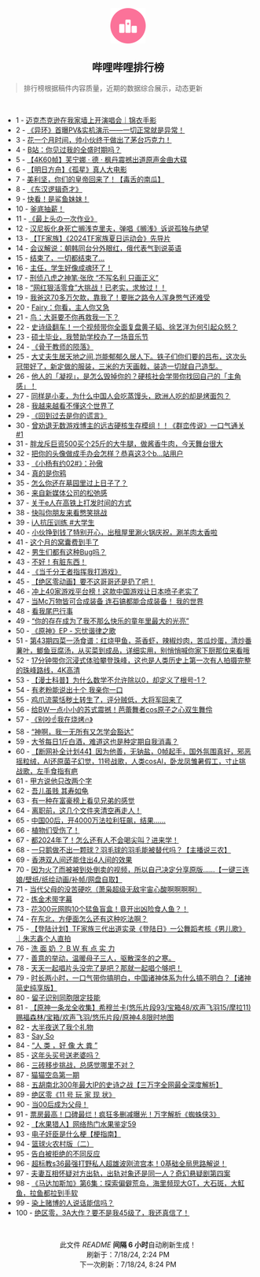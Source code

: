 <div align="center">
    <img src="./assets/icon_rank.png" alt="logo" />
    <h2>哔哩哔哩排行榜</h>
</div>

> 排行榜根据稿件内容质量，近期的数据综合展示，动态更新

<br />

<ul><li><span>1 - <a href=https://www.bilibili.com/BV18M4m127Vg>迈克杰克逊在我家墙上开演唱会｜锦衣手影</a></span></li><li><span>2 - <a href=https://www.bilibili.com/BV1im421g7Ef>《异环》首曝PV&实机演示——一切正常就是异常！</a></span></li><li><span>3 - <a href=https://www.bilibili.com/BV1xW421R74Y>花一个月时间，帅小伙终于做出了茅台巧克力！</a></span></li><li><span>4 - <a href=https://www.bilibili.com/BV12S421R7sV>B站：你见过我的全盛时期吗？</a></span></li><li><span>5 - <a href=https://www.bilibili.com/BV1bi421h79s>【4K60帧】芙宁娜 · 德 · 枫丹震撼出道原声金曲大碟</a></span></li><li><span>6 - <a href=https://www.bilibili.com/BV1Rx4y1x7K9>【明日方舟】《孤星》真人大电影</a></span></li><li><span>7 - <a href=https://www.bilibili.com/BV1b4421D74i>美利坚，你们的皇帝回来了！【毒舌的南瓜】</a></span></li><li><span>8 - <a href=https://www.bilibili.com/BV14M4m127zH>《东汉逻辑奇才》</a></span></li><li><span>9 - <a href=https://www.bilibili.com/BV1W1421k7gp>快看！是鲨鱼妹妹！</a></span></li><li><span>10 - <a href=https://www.bilibili.com/BV18y411B7Ax>釜底抽薪！</a></span></li><li><span>11 - <a href=https://www.bilibili.com/BV1cf421z7ad>《最上头の一次作业》</a></span></li><li><span>12 - <a href=https://www.bilibili.com/BV1GS411w74m>汉尼扳化身死亡搁浅克里夫，弹唱《搁浅》诉说孤独与绝望</a></span></li><li><span>13 - <a href=https://www.bilibili.com/BV1FH4y1A74N>【TF家族】《2024TF家族夏日运动会》先导片</a></span></li><li><span>14 - <a href=https://www.bilibili.com/BV18Z421T757>会议解说：朝韩同台分外眼红，俄代表气到说英语</a></span></li><li><span>15 - <a href=https://www.bilibili.com/BV1Ew4m1Y7XX>结束了，一切都结束了…</a></span></li><li><span>16 - <a href=https://www.bilibili.com/BV1rx4y1t787>主任，学生好像成魂环了！</a></span></li><li><span>17 - <a href=https://www.bilibili.com/BV1tm421G7b1>刑侦八虎之神笔·张欣 “不写名利 只画正义”</a></span></li><li><span>18 - <a href=https://www.bilibili.com/BV1rZ421K7sk>“网红狠活零食”大挑战！已老实，求放过！！</a></span></li><li><span>19 - <a href=https://www.bilibili.com/BV1oy411q7je>我爸这70多万欠款，靠我了！要账之路令人浑身憋气还难受</a></span></li><li><span>20 - <a href=https://www.bilibili.com/BV1bM4m127tc>Fairy：你看，主人你又急</a></span></li><li><span>21 - <a href=https://www.bilibili.com/BV1PH4y1A7yH>鸟：大哥要不你再救我一下？</a></span></li><li><span>22 - <a href=https://www.bilibili.com/BV1a1421k75B>史诗级翻车！一个视频带你全面复盘黄子韬、徐艺洋为何引起众怒？</a></span></li><li><span>23 - <a href=https://www.bilibili.com/BV1gE421P7rC>硕士毕业，我赞助学校办了一场音乐节</a></span></li><li><span>24 - <a href=https://www.bilibili.com/BV1Sb421n7x7>《骨干教师的陨落》</a></span></li><li><span>25 - <a href=https://www.bilibili.com/BV1XE421A7GS>大丈夫生居天地之间,岂能郁郁久居人下。铁子们你们要的吕布，这次头冠带好了，新定做的服装，三米的方天画戟，装造一切就自己造型。</a></span></li><li><span>26 - <a href=https://www.bilibili.com/BV1Dz421z7r2>他人的「凝视」，是怎么毁掉你的？硬核社会学带你找回自己的「主角感」！</a></span></li><li><span>27 - <a href=https://www.bilibili.com/BV1g1421k7gc>同样是小麦，为什么中国人会吃蒸馒头，欧洲人吃的却是烤面包？</a></span></li><li><span>28 - <a href=https://www.bilibili.com/BV1Mf421z7Rn>我越来越看不懂这个世界了</a></span></li><li><span>29 - <a href=https://www.bilibili.com/BV1AT421k7sH>《回到过去是你的谎言》</a></span></li><li><span>30 - <a href=https://www.bilibili.com/BV1DT421r7tW>曾劝退无数游戏博主的远古硬核生存模组！！《群峦传说》一口气通关#1</a></span></li><li><span>31 - <a href=https://www.bilibili.com/BV1Hm421G7Uq>胖龙斥巨资500买个25斤的大牛腿，做酱香牛肉，今天舞台很大</a></span></li><li><span>32 - <a href=https://www.bilibili.com/BV1JZ421T751>把你的头像做成手办会怎样？恭喜这3个b...站用户</a></span></li><li><span>33 - <a href=https://www.bilibili.com/BV11b421n7aM>《小杨有约02#》：孙傲</a></span></li><li><span>34 - <a href=https://www.bilibili.com/BV1t4421D7YY>真的是你鸦</a></span></li><li><span>35 - <a href=https://www.bilibili.com/BV19T421r7D6>怎么你还在墓园里过上日子了？</a></span></li><li><span>36 - <a href=https://www.bilibili.com/BV1ow4m1a7jP>来自新媒体公司的松弛感</a></span></li><li><span>37 - <a href=https://www.bilibili.com/BV1JgbjeGE5T>关于e人在高铁上打发时间的方式</a></span></li><li><span>38 - <a href=https://www.bilibili.com/BV1qi421Y7iP>快叫你朋友来看憋笑挑战</a></span></li><li><span>39 - <a href=https://www.bilibili.com/BV13T421k7SV>i人抗压训练 #大学生</a></span></li><li><span>40 - <a href=https://www.bilibili.com/BV1AE421P7DX>小伙挣到钱了特别开心，出租屋里涮火锅庆祝，涮羊肉太香啦</a></span></li><li><span>41 - <a href=https://www.bilibili.com/BV1M4421U7dM>这个月的窝囊费到手了</a></span></li><li><span>42 - <a href=https://www.bilibili.com/BV18b421E7iS>男生们都有这种Bug吗？</a></span></li><li><span>43 - <a href=https://www.bilibili.com/BV1DH4y1F7vL>不好！有脏东西！</a></span></li><li><span>44 - <a href=https://www.bilibili.com/BV1bS411w7az>《当千分王者指挥我打游戏》</a></span></li><li><span>45 - <a href=https://www.bilibili.com/BV1vi421Y7tn>【绝区零动画】要不这哥哥还是扔了吧！</a></span></li><li><span>46 - <a href=https://www.bilibili.com/BV1nS421d7AB>冲上40家游戏平台榜！这款中国游戏让日本喷子老实了</a></span></li><li><span>47 - <a href=https://www.bilibili.com/BV1CT421k7kG>当Mc万物皆可合成装备 连石镐都能合成装备！ 我的世界</a></span></li><li><span>48 - <a href=https://www.bilibili.com/BV17J4m1M7uS>看我尾巴行事</a></span></li><li><span>49 - <a href=https://www.bilibili.com/BV1Xb421n7zi>“你的存在成为了我不那么快乐的童年里最大的光亮”</a></span></li><li><span>50 - <a href=https://www.bilibili.com/BV1M6421f7Q2>《原神》EP - 忘忧谐律之歌</a></span></li><li><span>51 - <a href=https://www.bilibili.com/BV1wy411i7qs>第43期四菜一汤食谱：红烧甲鱼，茶香虾，辣椒炒肉，苦瓜炒蛋，清炒番薯叶，鲫鱼豆腐汤，从买菜到成品，详细实用，别悄悄喊你家下厨那位来看哦</a></span></li><li><span>52 - <a href=https://www.bilibili.com/BV12H4y1F7jH>17分钟带你沉浸式体验攀登珠峰，这也是人类历史上第一次有人拍摄完整的珠峰路线，4K高清</a></span></li><li><span>53 - <a href=https://www.bilibili.com/BV164421U7ya>【漫士科普】为什么数学不允许除以0，却定义了根号-1？</a></span></li><li><span>54 - <a href=https://www.bilibili.com/BV1tS411w7KD>有老粉能说出十个 我亲你一口</a></span></li><li><span>55 - <a href=https://www.bilibili.com/BV1a1421b7sR>鸡爪流蒙恬秽土转生了，评分贼低，大将军回来了</a></span></li><li><span>56 - <a href=https://www.bilibili.com/BV1SM4m1172s>给BW一点小小的苏式震撼！芭蕾舞者cos原子之心双生舞伶</a></span></li><li><span>57 - <a href=https://www.bilibili.com/BV1HE421P72W>《别吵☝️我在烧烤🔥》</a></span></li><li><span>58 - <a href=https://www.bilibili.com/BV1cZ421u7yW>“神啊，我一无所有又怎学会豁达”</a></span></li><li><span>59 - <a href=https://www.bilibili.com/BV1S1421b7Yj>大爷每日1斤白酒，难道这也是种定期自我消毒？</a></span></li><li><span>60 - <a href=https://www.bilibili.com/BV1ZS421R72d>【断网补全计划44】因为他善，无钠盐，0帧起手，国外氛围真好，邪恶摇粒绒，AI还原菌子幻觉，11号战歌，人类cosAI，卧龙凤雏暑假工，寸止挑战歌，左手食指有疤</a></span></li><li><span>61 - <a href=https://www.bilibili.com/BV18E4m1R7uy>甲方说他只改两个字</a></span></li><li><span>62 - <a href=https://www.bilibili.com/BV1Wy411i7QB>吾儿虽贱 其寿如龟</a></span></li><li><span>63 - <a href=https://www.bilibili.com/BV1mS421R7cw>有一种在富豪榜上看见兄弟的感觉</a></span></li><li><span>64 - <a href=https://www.bilibili.com/BV1v1421k77q>离职前，这几个文件夹清空再走人！</a></span></li><li><span>65 - <a href=https://www.bilibili.com/BV1Jf421z7WL>中国00后，开4000万法拉利狂飙，结果……</a></span></li><li><span>66 - <a href=https://www.bilibili.com/BV1k4421D7zh>植物们受伤了！</a></span></li><li><span>67 - <a href=https://www.bilibili.com/BV1tQbLesEVa>都2024年了！怎么还有人不会喝尖叫？进来学！</a></span></li><li><span>68 - <a href=https://www.bilibili.com/BV19E421A7cN>一只鹅做不出一颗球？羽毛球的羽毛能被替代吗？【主播说三农】</a></span></li><li><span>69 - <a href=https://www.bilibili.com/BV15z421B7xs>香港双人间还能住出4人间的效果</a></span></li><li><span>70 - <a href=https://www.bilibili.com/BV1sS421o7cV>因为火了而被被到处倒卖的视频，所以自己决定分享原版……【一键三连娘/壁纸/纸绘动画/补帧/网盘自取】</a></span></li><li><span>71 - <a href=https://www.bilibili.com/BV13m421G7xX>当代父母的没苦硬吃（萧枭超级无敌宇宙心酸啊啊啊啊）</a></span></li><li><span>72 - <a href=https://www.bilibili.com/BV154421D7Xc>炼金术带字幕</a></span></li><li><span>73 - <a href=https://www.bilibili.com/BV116421Z7ZC>花300元网购10个猛鱼盲盒！竟开出凶险食人鱼？！</a></span></li><li><span>74 - <a href=https://www.bilibili.com/BV1HE4m1R7b4>在东北，方便面怎么还有这种吃法啊？</a></span></li><li><span>75 - <a href=https://www.bilibili.com/BV1hb421E7RS>【登陆计划】TF家族三代出道实录《登陆日》一公舞蹈考核《男儿歌》｜朱志鑫个人直拍</a></span></li><li><span>76 - <a href=https://www.bilibili.com/BV1sS421o7FT>洗 面 奶 ？ B W 有 点 实 力</a></span></li><li><span>77 - <a href=https://www.bilibili.com/BV1z4421U7Ts>善意的举动，温暖母子三人，驱散深冬的之寒。</a></span></li><li><span>78 - <a href=https://www.bilibili.com/BV1y6421Z7iv>天天一起唱片头没完了是吧？那就一起唱个够吧！</a></span></li><li><span>79 - <a href=https://www.bilibili.com/BV1SJ4m1T7c1>时长两小时，一口气带你搞明白，中国诸神体系为什么搞不明白？【诸神简史纯享版】</a></span></li><li><span>80 - <a href=https://www.bilibili.com/BV18S411c7VS>留子识别同胞限定技能</a></span></li><li><span>81 - <a href=https://www.bilibili.com/BV1fH4y1w7f1>【原神一条龙全收集】希穆兰卡(悠乐片段93/宝箱48/欢声飞羽15/摩拉11)赐福森林/宝箱/欢声飞羽/悠乐片段/原神4.8限时地图</a></span></li><li><span>82 - <a href=https://www.bilibili.com/BV14m421g7Eh>大半夜送了我个礼物</a></span></li><li><span>83 - <a href=https://www.bilibili.com/BV1Vw4m1Y7kF>Say So</a></span></li><li><span>84 - <a href=https://www.bilibili.com/BV1JZ421T7WY>“人 类 ，好 像 大 粪 ”</a></span></li><li><span>85 - <a href=https://www.bilibili.com/BV1CE421A7YM>这年头买号送老婆吗？</a></span></li><li><span>86 - <a href=https://www.bilibili.com/BV1sy411B7fz>三砖移步挑战，总感觉哪里不对？</a></span></li><li><span>87 - <a href=https://www.bilibili.com/BV1t1421b7i9>猫猫空岛第一期</a></span></li><li><span>88 - <a href=https://www.bilibili.com/BV1sS411w7Ag>五胡南北300年最大IP的史诗之战【三万字全网最全深度解析】</a></span></li><li><span>89 - <a href=https://www.bilibili.com/BV1ZT421r7oZ>绝区零《11 号 玩 家 现 状》</a></span></li><li><span>90 - <a href=https://www.bilibili.com/BV1u1421k7sK>当00后成为父母！</a></span></li><li><span>91 - <a href=https://www.bilibili.com/BV16M4m1275h>票房最高！口碑最烂！疯狂多删减曝光！万字解析《蜘蛛侠3》</a></span></li><li><span>92 - <a href=https://www.bilibili.com/BV1B4421D7qD>【水果猎人】网络热门水果鉴定59</a></span></li><li><span>93 - <a href=https://www.bilibili.com/BV1yJ4m1T7SN>电子奸臣是什么梗【梗指南】</a></span></li><li><span>94 - <a href=https://www.bilibili.com/BV1MJ4m1M7AN>篮球火农村版（二）</a></span></li><li><span>95 - <a href=https://www.bilibili.com/BV1V4421U7GJ>告白被拒绝的不同反应</a></span></li><li><span>96 - <a href=https://www.bilibili.com/BV1MS411P72q>超标教s36最强打野私人超雄波刚流宫本！0基础全局思路解说！</a></span></li><li><span>97 - <a href=https://www.bilibili.com/BV1S1421b7GB>夫妻互相怀疑对方出轨，出轨对象还是同一人？奇幻悬疑剧第四案</a></span></li><li><span>98 - <a href=https://www.bilibili.com/BV1x1421k7rQ>《马达加斯加》第6集：探索偏僻荒岛，海里频现大GT，大石斑，大魟鱼，拉鱼都拉到手软</a></span></li><li><span>99 - <a href=https://www.bilibili.com/BV1dS42197bV>染上赌博的人说话能信吗？</a></span></li><li><span>100 - <a href=https://www.bilibili.com/BV1xS411w7Qk>绝区零，3A大作？要不是我45级了，我还真信了！</a></span></li></ul>

<br />

<p align=center>此文件 <i>README</i> <b>间隔 6 小时</b>自动刷新生成！<br>刷新于：7/18/24, 2:24 PM<br>下一次刷新：7/18/24, 8:24 PM</p>